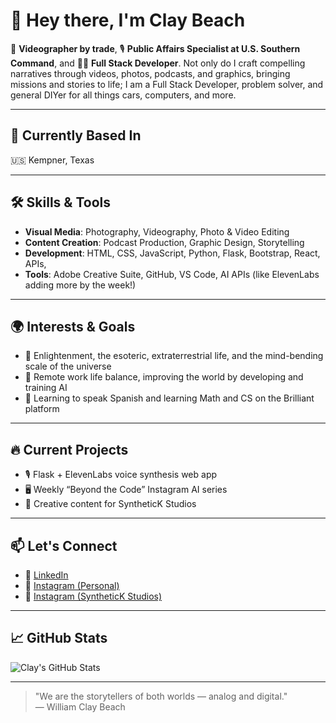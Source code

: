 # 👋 Hey there, I'm Clay Beach

🎥 **Videographer by trade**, 🎙️ **Public Affairs Specialist at U.S. Southern Command**, and 🧑‍💻 **Full Stack Developer**. Not only do I craft compelling narratives through videos, photos, podcasts, and graphics, bringing missions and stories to life; I am a Full Stack Developer, problem solver, and general DIYer for all things cars, computers, and more. 

---

## 📍 Currently Based In

🇺🇸 Kempner, Texas

---

## 🛠️ Skills & Tools

- **Visual Media**: Photography, Videography, Photo & Video Editing  
- **Content Creation**: Podcast Production, Graphic Design, Storytelling  
- **Development**: HTML, CSS, JavaScript, Python, Flask, Bootstrap, React, APIs,  
- **Tools**: Adobe Creative Suite, GitHub, VS Code, AI APIs (like ElevenLabs adding more by the week!)

---

## 🌍 Interests & Goals

- 🚀 Enlightenment, the esoteric, extraterrestrial life, and the mind-bending scale of the universe  
- 🏡 Remote work life balance, improving the world by developing and training AI  
- 🧠 Learning to speak Spanish and learning Math and CS on the Brilliant platform  

---

## 🔥 Current Projects

- 🎙️ Flask + ElevenLabs voice synthesis web app  
- 🖥️ Weekly “Beyond the Code” Instagram AI series  
- 📸 Creative content for SyntheticK Studios  
 

---

## 📫 Let's Connect

- 🔗 [LinkedIn](https://www.linkedin.com/in/willclaybeach)  
- 📸 [Instagram (Personal)](https://www.instagram.com/therealclaybeach)  
- 🧠 [Instagram (SyntheticK Studios)](https://www.instagram.com/synthetickstudios)

---

## 📈 GitHub Stats

![Clay's GitHub Stats](https://github-readme-stats.vercel.app/api?username=willclaybeach&show_icons=true&theme=radical)

---

> "We are the storytellers of both worlds — analog and digital."  
> — William Clay Beach
